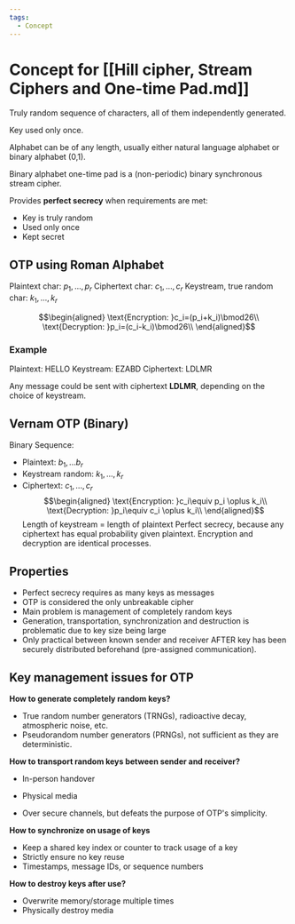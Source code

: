 ```yaml
---
tags:
  - Concept
---
```

# Concept for [[Hill cipher, Stream Ciphers and One-time Pad.md]]

Truly random sequence of characters, all of them independently generated.

Key used only once.

Alphabet can be of any length, usually either natural language alphabet or binary alphabet (0,1).

Binary alphabet one-time pad is a (non-periodic) binary synchronous stream cipher.

Provides **perfect secrecy** when requirements are met:
* Key is truly random
* Used only once
* Kept secret

## OTP using Roman Alphabet

Plaintext char: $p_1,...,p_r$
Ciphertext char: $c_1,...,c_r$
Keystream, true random char: $k_1,...,k_r$

$$\begin{aligned}
\text{Encryption: }c_i=(p_i+k_i)\bmod26\\
\text{Decryption: }p_i=(c_i-k_i)\bmod26\\
\end{aligned}$$
### Example

Plaintext:    HELLO
Keystream: EZABD
Ciphertext: LDLMR

Any message could be sent with ciphertext **LDLMR**, depending on the choice of keystream.

## Vernam OTP (Binary)

Binary Sequence:
* Plaintext: $b_1,...b_r$
* Keystream random: $k_1,...,k_r$
* Ciphertext: $c_1,...,c_r$
$$\begin{aligned}
\text{Encryption: }c_i\equiv p_i \oplus k_i\\
\text{Decryption: }p_i\equiv c_i \oplus k_i\\
\end{aligned}$$
Length of keystream = length of plaintext
Perfect secrecy, because any ciphertext has equal probability given plaintext.
Encryption and decryption are identical processes.

## Properties

* Perfect secrecy requires as many keys as messages
* OTP is considered the only unbreakable cipher
* Main problem is management of  completely random keys
* Generation, transportation, synchronization and destruction is problematic due to key size being large
* Only practical between known sender and receiver AFTER key has been securely distributed beforehand (pre-assigned communication).

## Key management issues for OTP

**How to generate completely random keys?**
* True random number generators (TRNGs), radioactive decay, atmospheric noise, etc.
* Pseudorandom number generators (PRNGs), not sufficient as they are deterministic.

**How to transport random keys between sender and receiver?**
* In-person handover
* Physical media

* Over secure channels, but defeats the purpose of OTP's simplicity.

**How to synchronize on usage of keys**
* Keep a shared key index or counter to track usage of a key
* Strictly ensure no key reuse
* Timestamps, message IDs, or sequence numbers

**How to destroy keys after use?**
* Overwrite memory/storage multiple times
* Physically destroy media